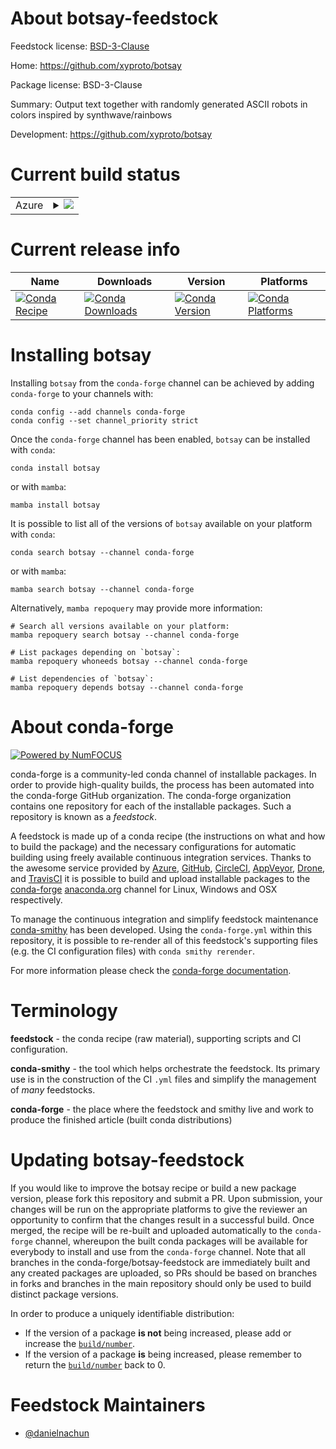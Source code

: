 About botsay-feedstock
======================

Feedstock license: [BSD-3-Clause](https://github.com/conda-forge/botsay-feedstock/blob/main/LICENSE.txt)

Home: https://github.com/xyproto/botsay

Package license: BSD-3-Clause

Summary: Output text together with randomly generated ASCII robots in colors inspired by synthwave/rainbows

Development: https://github.com/xyproto/botsay

Current build status
====================


<table>
    
  <tr>
    <td>Azure</td>
    <td>
      <details>
        <summary>
          <a href="https://dev.azure.com/conda-forge/feedstock-builds/_build/latest?definitionId=25086&branchName=main">
            <img src="https://dev.azure.com/conda-forge/feedstock-builds/_apis/build/status/botsay-feedstock?branchName=main">
          </a>
        </summary>
        <table>
          <thead><tr><th>Variant</th><th>Status</th></tr></thead>
          <tbody><tr>
              <td>linux_64</td>
              <td>
                <a href="https://dev.azure.com/conda-forge/feedstock-builds/_build/latest?definitionId=25086&branchName=main">
                  <img src="https://dev.azure.com/conda-forge/feedstock-builds/_apis/build/status/botsay-feedstock?branchName=main&jobName=linux&configuration=linux%20linux_64_" alt="variant">
                </a>
              </td>
            </tr><tr>
              <td>linux_aarch64</td>
              <td>
                <a href="https://dev.azure.com/conda-forge/feedstock-builds/_build/latest?definitionId=25086&branchName=main">
                  <img src="https://dev.azure.com/conda-forge/feedstock-builds/_apis/build/status/botsay-feedstock?branchName=main&jobName=linux&configuration=linux%20linux_aarch64_" alt="variant">
                </a>
              </td>
            </tr><tr>
              <td>linux_ppc64le</td>
              <td>
                <a href="https://dev.azure.com/conda-forge/feedstock-builds/_build/latest?definitionId=25086&branchName=main">
                  <img src="https://dev.azure.com/conda-forge/feedstock-builds/_apis/build/status/botsay-feedstock?branchName=main&jobName=linux&configuration=linux%20linux_ppc64le_" alt="variant">
                </a>
              </td>
            </tr><tr>
              <td>osx_64</td>
              <td>
                <a href="https://dev.azure.com/conda-forge/feedstock-builds/_build/latest?definitionId=25086&branchName=main">
                  <img src="https://dev.azure.com/conda-forge/feedstock-builds/_apis/build/status/botsay-feedstock?branchName=main&jobName=osx&configuration=osx%20osx_64_" alt="variant">
                </a>
              </td>
            </tr><tr>
              <td>osx_arm64</td>
              <td>
                <a href="https://dev.azure.com/conda-forge/feedstock-builds/_build/latest?definitionId=25086&branchName=main">
                  <img src="https://dev.azure.com/conda-forge/feedstock-builds/_apis/build/status/botsay-feedstock?branchName=main&jobName=osx&configuration=osx%20osx_arm64_" alt="variant">
                </a>
              </td>
            </tr>
          </tbody>
        </table>
      </details>
    </td>
  </tr>
</table>

Current release info
====================

| Name | Downloads | Version | Platforms |
| --- | --- | --- | --- |
| [![Conda Recipe](https://img.shields.io/badge/recipe-botsay-green.svg)](https://anaconda.org/conda-forge/botsay) | [![Conda Downloads](https://img.shields.io/conda/dn/conda-forge/botsay.svg)](https://anaconda.org/conda-forge/botsay) | [![Conda Version](https://img.shields.io/conda/vn/conda-forge/botsay.svg)](https://anaconda.org/conda-forge/botsay) | [![Conda Platforms](https://img.shields.io/conda/pn/conda-forge/botsay.svg)](https://anaconda.org/conda-forge/botsay) |

Installing botsay
=================

Installing `botsay` from the `conda-forge` channel can be achieved by adding `conda-forge` to your channels with:

```
conda config --add channels conda-forge
conda config --set channel_priority strict
```

Once the `conda-forge` channel has been enabled, `botsay` can be installed with `conda`:

```
conda install botsay
```

or with `mamba`:

```
mamba install botsay
```

It is possible to list all of the versions of `botsay` available on your platform with `conda`:

```
conda search botsay --channel conda-forge
```

or with `mamba`:

```
mamba search botsay --channel conda-forge
```

Alternatively, `mamba repoquery` may provide more information:

```
# Search all versions available on your platform:
mamba repoquery search botsay --channel conda-forge

# List packages depending on `botsay`:
mamba repoquery whoneeds botsay --channel conda-forge

# List dependencies of `botsay`:
mamba repoquery depends botsay --channel conda-forge
```


About conda-forge
=================

[![Powered by
NumFOCUS](https://img.shields.io/badge/powered%20by-NumFOCUS-orange.svg?style=flat&colorA=E1523D&colorB=007D8A)](https://numfocus.org)

conda-forge is a community-led conda channel of installable packages.
In order to provide high-quality builds, the process has been automated into the
conda-forge GitHub organization. The conda-forge organization contains one repository
for each of the installable packages. Such a repository is known as a *feedstock*.

A feedstock is made up of a conda recipe (the instructions on what and how to build
the package) and the necessary configurations for automatic building using freely
available continuous integration services. Thanks to the awesome service provided by
[Azure](https://azure.microsoft.com/en-us/services/devops/), [GitHub](https://github.com/),
[CircleCI](https://circleci.com/), [AppVeyor](https://www.appveyor.com/),
[Drone](https://cloud.drone.io/welcome), and [TravisCI](https://travis-ci.com/)
it is possible to build and upload installable packages to the
[conda-forge](https://anaconda.org/conda-forge) [anaconda.org](https://anaconda.org/)
channel for Linux, Windows and OSX respectively.

To manage the continuous integration and simplify feedstock maintenance
[conda-smithy](https://github.com/conda-forge/conda-smithy) has been developed.
Using the ``conda-forge.yml`` within this repository, it is possible to re-render all of
this feedstock's supporting files (e.g. the CI configuration files) with ``conda smithy rerender``.

For more information please check the [conda-forge documentation](https://conda-forge.org/docs/).

Terminology
===========

**feedstock** - the conda recipe (raw material), supporting scripts and CI configuration.

**conda-smithy** - the tool which helps orchestrate the feedstock.
                   Its primary use is in the construction of the CI ``.yml`` files
                   and simplify the management of *many* feedstocks.

**conda-forge** - the place where the feedstock and smithy live and work to
                  produce the finished article (built conda distributions)


Updating botsay-feedstock
=========================

If you would like to improve the botsay recipe or build a new
package version, please fork this repository and submit a PR. Upon submission,
your changes will be run on the appropriate platforms to give the reviewer an
opportunity to confirm that the changes result in a successful build. Once
merged, the recipe will be re-built and uploaded automatically to the
`conda-forge` channel, whereupon the built conda packages will be available for
everybody to install and use from the `conda-forge` channel.
Note that all branches in the conda-forge/botsay-feedstock are
immediately built and any created packages are uploaded, so PRs should be based
on branches in forks and branches in the main repository should only be used to
build distinct package versions.

In order to produce a uniquely identifiable distribution:
 * If the version of a package **is not** being increased, please add or increase
   the [``build/number``](https://docs.conda.io/projects/conda-build/en/latest/resources/define-metadata.html#build-number-and-string).
 * If the version of a package **is** being increased, please remember to return
   the [``build/number``](https://docs.conda.io/projects/conda-build/en/latest/resources/define-metadata.html#build-number-and-string)
   back to 0.

Feedstock Maintainers
=====================

* [@danielnachun](https://github.com/danielnachun/)

